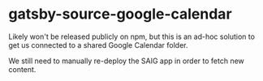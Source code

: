 # gatsby-source-google-calendar

Likely won't be released publicly on npm, but this is an ad-hoc solution to get us connected to a shared Google Calendar folder.

We still need to manually re-deploy the SAIG app in order to fetch new content.